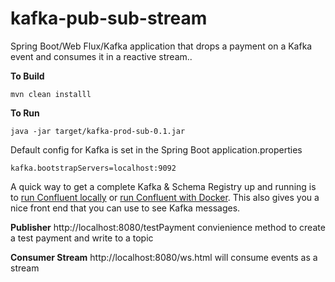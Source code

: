 # kafka-pub-sub-stream

Spring Boot/Web Flux/Kafka application that drops a payment on a Kafka event and consumes it in a reactive stream..

**To Build**
```shell script
mvn clean installl
```

**To Run**
```shell script
java -jar target/kafka-prod-sub-0.1.jar
```

Default config for Kafka is set in the Spring Boot application.properties

```
kafka.bootstrapServers=localhost:9092
```
A quick way to get a complete Kafka & Schema Registry up and running is to [run Confluent locally](https://docs.confluent.io/current/quickstart/ce-quickstart.html)  or [run Confluent with Docker](https://docs.confluent.io/current/quickstart/ce-docker-quickstart.html). This also gives you a nice front end that you can use to see Kafka messages.

**Publisher** http://localhost:8080/testPayment convienience method to create a test payment and write to a topic

**Consumer Stream** http://localhost:8080/ws.html will consume events as a stream